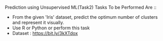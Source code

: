 Prediction using Unsupervised ML(Task2)
Tasks To be Performed Are ::

* From the given 'Iris' dataset, predict the optimum number of clusters
and represent it visually.
* Use R or Python or perform this task
* Dataset : https://bit.ly/3kXTdox